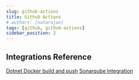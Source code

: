 ```yaml
---
slug: github-actions
title: Github Actions
# authors: [natarajan]
tags: [github, github-actions]
sidebar_position: 2
---
```



## Integrations Reference
[Dotnet Docker build and push](https://github.com/marketplace/actions/build-and-push-docker-images#path-context)
[Sonarqube Integration](https://docs.sonarqube.org/latest/analysis/github-integration/)
